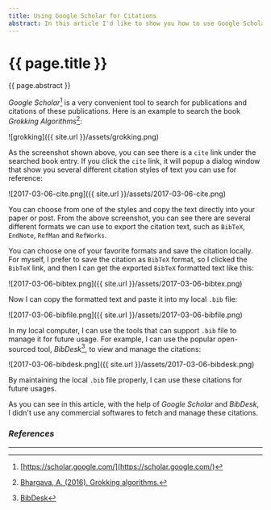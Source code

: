 ```yaml
---
title: Using Google Scholar for Citations
abstract: In this article I'd like to show you how to use Google Scholar to search for papers and books and get their citations, and I will also show you how to export BibTeX formatted text from Google Scholar and save it locally for future references.
---
```


# {{ page.title }}

{{ page.abstract }}

_Google Scholar_[^scholar] is a very convenient tool to search for publications and citations of these publications. Here is an example to search the book _Grokking Algorithms_[^grokking]:

![grokking]({{ site.url }}/assets/grokking.png)

As the screenshot shown above, you can see there is a `cite` link under the searched book entry. If you click the `cite` link, it will popup a dialog window that show you several different citation styles of text you can use for reference:

![2017-03-06-cite.png]({{ site.url }}/assets/2017-03-06-cite.png)

You can choose from one of the styles and copy the text directly into your paper or post. From the above screenshot, you can see there are several different formats we can use to export the citation text, such as `BibTeX`, `EndNote`, `RefMan` and `RefWorks`.

You can choose one of your favorite formats and save the citation locally. For myself, I prefer to save the citation as `BibTeX` format, so I clicked the `BibTeX` link, and then I can get the exported `BibTeX` formatted text like this:

![2017-03-06-bibtex.png]({{ site.url }}/assets/2017-03-06-bibtex.png)

Now I can copy the formatted text and paste it into my local `.bib` file:

![2017-03-06-bibfile.png]({{ site.url }}/assets/2017-03-06-bibfile.png)

In my local computer, I can use the tools that can support `.bib` file to manage it for future usage. For example, I can use the popular open-sourced tool, _BibDesk_[^bibdesk], to view and manage the citations:

![2017-03-06-bibdesk.png]({{ site.url }}/assets/2017-03-06-bibdesk.png)

By maintaining the local `.bib` file properly, I can use these citations for future usages.

As you can see in this article, with the help of _Google Scholar_ and _BibDesk_, I didn't use any commercial softwares to fetch and manage these citations.

[^scholar]: [https://scholar.google.com/](https://scholar.google.com/)
[^grokking]: [Bhargava, A. (2016). Grokking algorithms.](https://scholar.google.com/scholar?hl=en&q=grokking+algorithms&btnG=&as_sdt=1%2C34&as_sdtp=)
[^bibdesk]: [BibDesk](http://bibdesk.sourceforge.net/)

### _References_

---

